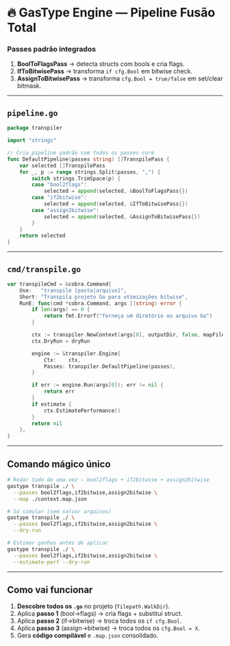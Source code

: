 # **🔥 GasType Engine — Pipeline Fusão Total**

### Passes padrão integrados

1. **BoolToFlagsPass** → detecta structs com bools e cria flags.
2. **IfToBitwisePass** → transforma `if cfg.Bool` em bitwise check.
3. **AssignToBitwisePass** → transforma `cfg.Bool = true/false` em set/clear bitmask.

---

## **`pipeline.go`**

```go
package transpiler

import "strings"

// Cria pipeline padrão com todos os passes core
func DefaultPipeline(passes string) []TranspilePass {
    var selected []TranspilePass
    for _, p := range strings.Split(passes, ",") {
        switch strings.TrimSpace(p) {
        case "bool2flags":
            selected = append(selected, &BoolToFlagsPass{})
        case "if2bitwise":
            selected = append(selected, &IfToBitwisePass{})
        case "assign2bitwise":
            selected = append(selected, &AssignToBitwisePass{})
        }
    }
    return selected
}
```

---

## **`cmd/transpile.go`**

```go
var transpileCmd = &cobra.Command{
    Use:   "transpile [pasta|arquivo]",
    Short: "Transpila projeto Go para otimizações bitwise",
    RunE: func(cmd *cobra.Command, args []string) error {
        if len(args) == 0 {
            return fmt.Errorf("forneça um diretório ou arquivo Go")
        }

        ctx := transpiler.NewContext(args[0], outputDir, false, mapFile)
        ctx.DryRun = dryRun

        engine := &transpiler.Engine{
            Ctx:    ctx,
            Passes: transpiler.DefaultPipeline(passes),
        }

        if err := engine.Run(args[0]); err != nil {
            return err
        }
        if estimate {
            ctx.EstimatePerformance()
        }
        return nil
    },
}
```

---

## **Comando mágico único**

```bash
# Rodar tudo de uma vez — bool2flags + if2bitwise + assign2bitwise
gastype transpile ./ \
  --passes bool2flags,if2bitwise,assign2bitwise \
  --map ./context.map.json

# Só simular (sem salvar arquivos)
gastype transpile ./ \
  --passes bool2flags,if2bitwise,assign2bitwise \
  --dry-run

# Estimar ganhos antes de aplicar
gastype transpile ./ \
  --passes bool2flags,if2bitwise,assign2bitwise \
  --estimate-perf --dry-run
```

---

## **Como vai funcionar**

1. **Descobre todos os `.go`** no projeto (`filepath.WalkDir`).
2. Aplica **passo 1** (bool→flags) → cria flags + substitui struct.
3. Aplica **passo 2** (if→bitwise) → troca todos os `if cfg.Bool`.
4. Aplica **passo 3** (assign→bitwise) → troca todos os `cfg.Bool = X`.
5. Gera **código compilável** e `.map.json` consolidado.
